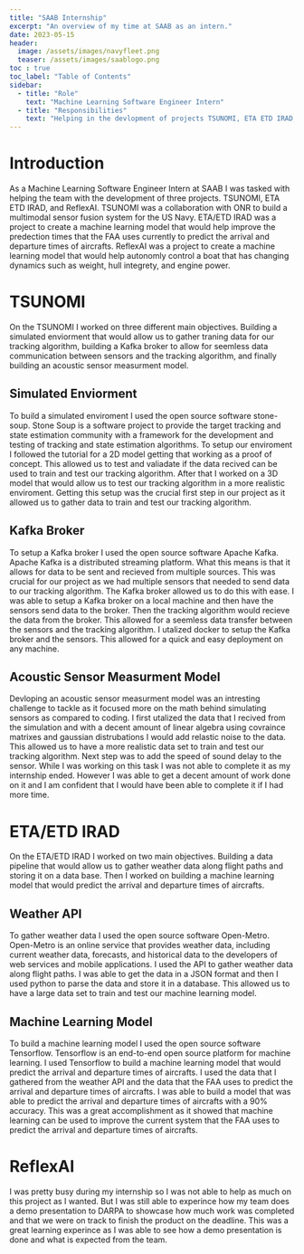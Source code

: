 ```yaml
---
title: "SAAB Internship"
excerpt: "An overview of my time at SAAB as an intern."
date: 2023-05-15
header:
  image: /assets/images/navyfleet.png
  teaser: /assets/images/saablogo.png
toc : true
toc_label: "Table of Contents"
sidebar:
  - title: "Role"
    text: "Machine Learning Software Engineer Intern"
  - title: "Responsibilities"
    text: "Helping in the devlopment of projects TSUNOMI, ETA ETD IRAD, and ReflexAI"
---
```


# Introduction 

As a Machine Learning Software Engineer Intern at SAAB I was tasked with helping the team with the development of three projects. TSUNOMI, ETA ETD IRAD, and ReflexAI. TSUNOMI was a collaboration with ONR to build a multimodal sensor fusion system for the US Navy. ETA/ETD IRAD was a project to create a machine learning model that would help improve the predection times that the FAA uses currently to predict the arrival and departure times of aircrafts. ReflexAI was a project to create a machine learning model that would help autonomly control a boat that has changing dynamics such as weight, hull integrety, and engine power.

# TSUNOMI

On the TSUNOMI I worked on three different main objectives. Building a simulated enviorment that would allow us to gather traning data for our tracking algorithm, building a Kafka broker to allow for seemless data communication between sensors and the tracking algorithm, and finally building an acoustic sensor measurment model.

## Simulated Enviorment

To build a simulated enviroment I used the open source software stone-soup. Stone Soup is a software project to provide the target tracking and state estimation community with a framework for the development and testing of tracking and state estimation algorithms. To setup our enviroment I followed the tutorial for a 2D model getting that working as a proof of concept. This allowed us to test and valiadate if the data recived can be used to train and test our tracking algorithm. After that I worked on a 3D model that would allow us to test our tracking algorithm in a more realistic enviroment. Getting this setup was the crucial first step in our project as it allowed us to gather data to train and test our tracking algorithm.

## Kafka Broker

To setup a Kafka broker I used the open source software Apache Kafka. Apache Kafka is a distributed streaming platform. What this means is that it allows for data to be sent and recieved from multiple sources. This was crucial for our project as we had multiple sensors that needed to send data to our tracking algorithm. The Kafka broker allowed us to do this with ease. I was able to setup a Kafka broker on a local machine and then have the sensors send data to the broker. Then the tracking algorithm would recieve the data from the broker. This allowed for a seemless data transfer between the sensors and the tracking algorithm. I utalized docker to setup the Kafka broker and the sensors. This allowed for a quick and easy deployment on any machine.

## Acoustic Sensor Measurment Model

Devloping an acoustic sensor measurment model was an intresting challenge to tackle as it focused more on the math behind simulating sensors as compared to coding. I first utalized the data that I recived from the simulation and with a decent amount of linear algebra using covraince matrixes and gaussian distrubations I would add relastic noise to the data. This allowed us to have a more realistic data set to train and test our tracking algorithm. Next step was to add the speed of sound delay to the sensor. While I was working on this task I was not able to complete it as my internship ended. However I was able to get a decent amount of work done on it and I am confident that I would have been able to complete it if I had more time.

# ETA/ETD IRAD

On the ETA/ETD IRAD I worked on two main objectives. Building a data pipeline that would allow us to gather weather data along flight paths and storing it on a data base. Then I worked on building a machine learning model that would predict the arrival and departure times of aircrafts.

## Weather API

To gather weather data I used the open source software Open-Metro. Open-Metro is an online service that provides weather data, including current weather data, forecasts, and historical data to the developers of web services and mobile applications. I used the API to gather weather data along flight paths. I was able to get the data in a JSON format and then I used python to parse the data and store it in a database. This allowed us to have a large data set to train and test our machine learning model.

## Machine Learning Model

To build a machine learning model I used the open source software Tensorflow. Tensorflow is an end-to-end open source platform for machine learning. I used Tensorflow to build a machine learning model that would predict the arrival and departure times of aircrafts. I used the data that I gathered from the weather API and the data that the FAA uses to predict the arrival and departure times of aircrafts. I was able to build a model that was able to predict the arrival and departure times of aircrafts with a 90% accuracy. This was a great accomplishment as it showed that machine learning can be used to improve the current system that the FAA uses to predict the arrival and departure times of aircrafts.

# ReflexAI

I was pretty busy during my internship so I was not able to help as much on this project as I wanted. But I was still able to experince how my team does a demo presentation to DARPA to showcase how much work was completed and that we were on track to finish the product on the deadline. This was a great learning experince as I was able to see how a demo presentation is done and what is expected from the team.